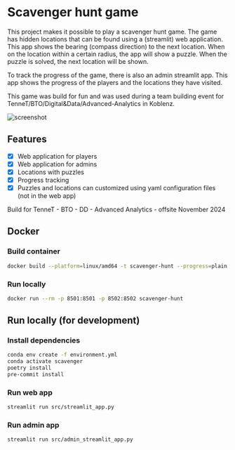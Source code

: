 # Scavenger hunt game
This project makes it possible to play a scavenger hunt game. The game has hidden locations that can be found using a (streamlit) web application. This app shows the bearing (compass direction) to the next location. When on the location within a certain radius, the app will show a puzzle. When the puzzle is solved, the next location will be shown.

To track the progress of the game, there is also an admin streamlit app. This app shows the progress of the players and the locations they have visited.

This game was build for fun and was used during a team building event for TenneT/BTO/Digital&Data/Advanced-Analytics in Koblenz.

![screenshot](assets/app_screens.png.png)

## Features
- [x] Web application for players
- [x] Web application for admins
- [x] Locations with puzzles
- [x] Progress tracking
- [x] Puzzles and locations can customized using yaml configuration files (not in the web app)

Build for TenneT - BTO - DD - Advanced Analytics - offsite November 2024

## Docker
### Build container
```bash
docker build --platform=linux/amd64 -t scavenger-hunt --progress=plain .
```

### Run locally
```bash
docker run --rm -p 8501:8501 -p 8502:8502 scavenger-hunt
```

## Run locally (for development)
### Install dependencies
```bash
conda env create -f environment.yml
conda activate scavenger
poetry install
pre-commit install
```

### Run web app
```bash
streamlit run src/streamlit_app.py
```

### Run admin app
```bash
streamlit run src/admin_streamlit_app.py
```
